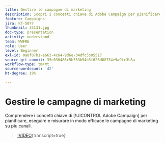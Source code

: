```yaml
---
title: Gestire le campagne di marketing
description: Scopri i concetti chiave di Adobe Campaign per pianificare, eseguire e misurare in modo efficace le campagne di marketing su più canali.
feature: Campaigns
jira: KT-5077
thumbnail: 35131.jpg
doc-type: presentation
activity: understand
team: WWFRE
role: User
level: Beginner
exl-id: 0a8f07b1-e663-4c64-9d6e-34dfc5b05517
source-git-commit: 35e036486c5b533b54b3f626d88734e9a9fc3b8a
workflow-type: tm+mt
source-wordcount: '42'
ht-degree: 19%

---
```


# Gestire le campagne di marketing

Comprendere i concetti chiave di [!UICONTROL Adobe Campaign] per pianificare, eseguire e misurare in modo efficace le campagne di marketing su più canali.

>[!VIDEO](https://video.tv.adobe.com/v/35131?quality=12&learn=on){transcript=true}
